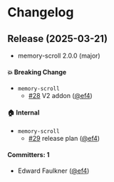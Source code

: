 # Changelog

## Release (2025-03-21)

* memory-scroll 2.0.0 (major)

#### :boom: Breaking Change
* `memory-scroll`
  * [#28](https://github.com/ef4/memory-scroll/pull/28) V2 addon ([@ef4](https://github.com/ef4))

#### :house: Internal
* `memory-scroll`
  * [#29](https://github.com/ef4/memory-scroll/pull/29) release plan ([@ef4](https://github.com/ef4))

#### Committers: 1
- Edward Faulkner ([@ef4](https://github.com/ef4))
